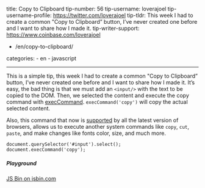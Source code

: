 title: Copy to Clipboard tip-number: 56 tip-username: loverajoel tip-username-profile: https://twitter.com/loverajoel tip-tldr: This week I had to create a common "Copy to Clipboard” button, I’ve never created one before and I want to share how I made it. tip-writer-support: https://www.coinbase.com/loverajoel

-   /en/copy-to-clipboard/

categories: - en - javascript

------------------------------------------------------------------------

This is a simple tip, this week I had to create a common "Copy to Clipboard” button, I’ve never created one before and I want to share how I made it. It’s easy, the bad thing is that we must add an `<input/>` with the text to be copied to the DOM. Then, we selected the content and execute the copy command with [execCommand](https://developer.mozilla.org/en-US/docs/Web/API/Document/execCommand). `execCommand('copy')` will copy the actual selected content.

Also, this command that now is [supported](http://caniuse.com/#search=execCommand) by all the latest version of browsers, allows us to execute another system commands like `copy`, `cut`, `paste`, and make changes like fonts color, size, and much more.

    document.querySelector('#input').select();
    document.execCommand('copy');

##### Playground

<a href="http://jsbin.com/huhozu/embed?js,output" class="jsbin-embed">JS Bin on jsbin.com</a>
